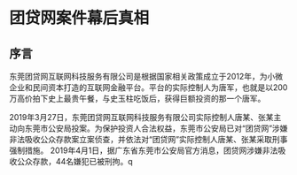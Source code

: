 # 团贷网案件幕后真相

## 序言

东莞团贷网互联网科技服务有限公司是根据国家相关政策成立于2012年，为小微企业和民间资本打造的互联网金融平台。平台的实际控制人为唐军，也就是以200万高价拍下史上最贵午餐，与史玉柱吃饭后，获得巨额投资的那一个唐军。


2019年3月27日，东莞团贷网互联网科技服务有限公司实际控制人唐某、张某主动向东莞市公安局投案。为保护投资人合法权益，东莞市公安局已对“团贷网”涉嫌非法吸收公众存款案立案侦查，并依法对“团贷网”实际控制人唐某、张某采取刑事强制措施。  2019年4月1日，据广东省东莞市公安局官方消息，团贷网涉嫌非法吸收公众存款，44名嫌犯已被刑拘。q
<!--stackedit_data:
eyJoaXN0b3J5IjpbLTE1NDg5ODEyODAsLTI1NDc5NTA3NV19
-->